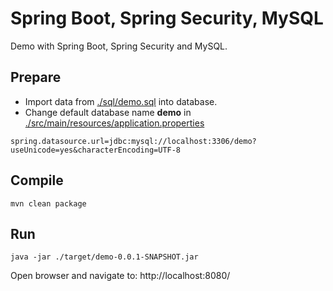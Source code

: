 # Spring Boot, Spring Security, MySQL
Demo with Spring Boot, Spring Security and MySQL.
## Prepare
- Import data from [./sql/demo.sql](./sql/demo.sql) into database.
- Change default database name **demo**  in [./src/main/resources/application.properties](./src/main/resources/application.properties)
```
spring.datasource.url=jdbc:mysql://localhost:3306/demo?useUnicode=yes&characterEncoding=UTF-8
```
## Compile
```
mvn clean package
```
## Run
```
java -jar ./target/demo-0.0.1-SNAPSHOT.jar
```
Open browser and navigate to: http://localhost:8080/
